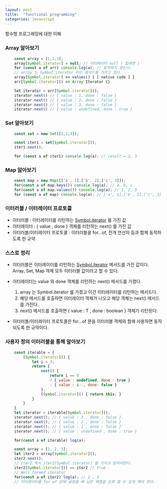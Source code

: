 ```yaml
---
layout: post
title:  "functional programming"
categories: Javascript
---
```

함수형 프로그래밍에 대한 이해

### Array 알아보기
```javascript
    const array = [1,2,3];
    array[Symbol.iterator] = null; // 이터레이터 null ( 없애면 )
    for (const a of arr) console.log(a); // 동작하지 않는다.
    // array 는 Symbol.iterator 라는 메서드를 가지고 있다.
    array[Symbol.iterator] => values() { [ native code ] }
    arr[Symbol.iterator]() => Array Iterator {}

    let iterator = arr[Symbol.iterator]();
    iterator.next() // { value : 1, done : false }
    iterator.next() // { value : 2, done : false }
    iterator.next() // { value : 3, done : false }
    iterator.next() // { value : undefined, done : true }

```
### Set 알아보기
```javascript
    const set = new Set([1,2,3]);

    const iter1 = set[Symbol.iterator]();
    iter1.next();

    for (const a of iter1) console.log(a); // result = 2, 3
```
### Map 알아보기
```javascript
    const map = new Map([['a', 1],['b', 2],['c', 3]]);
    for(const a of map.keys()) console.log(a); // a, b, c
    for(const a of map.values()) console.log(a); // 1, 2, 3
    for (const a of map) console.log(a); // ['a', 1],['b', 2],['c', 3]
```

### 이터러블 / 이터레이터 프로토콜
- 이터러블 : 이터레이터를 리턴하는 [Symbol.iterator]() 를 가진 값
- 이터레이터 : { value , done } 객체를 리턴하는 next() 를 가진 값
- 이터러블/이터레이터 프로토콜  : 이터러블을 for...of, 전개 연산자 등과 함께 동작하도록 한 규약

### 스스로 정리
- 이터러블은 이터레이터를 리턴하는 [Symbol.iterator]() 메서드를 가진 값이다.  
Array, Set, Map 객체 모두 이터러블 값이라고 할 수 있다.
- 이터레이터는 value 와 done 객체를 리턴하는 next() 메서드를 가졌다.  
    1. array 는 Symbol.iterator 를 가졌고 이건 이터레이터를 리턴하는 메서드다.
    2. 해당 메서드를 호출하면 이터레이터 객체가 나오고 해당 객체는 next() 메서드를 가진다.
    3. next() 메서드를 호출하면 { value : T , done : boolean } 객체가 리턴된다.

- 이터러블/이터레이터 프로토콜은 for...of 문을 이터러블 객체와 함께 사용하면 동작되도록 한 규약이다.

### 사용자 정의 이터러블을 통해 알아보기
```javascript
    const iterable = {
        [Symbol.iterator]() {
            let i = 3;
            return {
                next() {
                    return i == 0 
                    ? { value : undefined, done : true } 
                    : { value : i--, done: false }
                },
                [Symbol.iterator]() { return this; }
            }
        }
    }
    let iterator = iterable[Symbol.iterator]();
    iterator.next(); // { value : 3 , done : false }
    iterator.next(); // { value : 2 , done : false }
    iterator.next(); // { value : 1 , done : false }
    iterator.next(); // { value : undefined , done : true }

    for(const a of iterable) log(a);

    const array = [1, 2, 3];
    let iter2 = array[Symbol.iterator]();
    iter2.next();
    // iter2 역시 iter2[Symbol.iterator] 을 가지고 있어야한다.
    iter2[Symbol.iterator]() == iter2 // true
    // Well formed iterator
    for(const a of iter2) log(a); // 2 , 3
    // 이터레이터를 for of 문에 넣었을 때 남은 배열을 순회 할 수 있게 해야 한다.
```